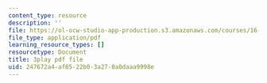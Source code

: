 ```yaml
---
content_type: resource
description: ''
file: https://ol-ocw-studio-app-production.s3.amazonaws.com/courses/16-687-private-pilot-ground-school-january-iap-2019/247672a4af8522b03a278a0daaa9998e_alLh1Jdqwvg.pdf
file_type: application/pdf
learning_resource_types: []
resourcetype: Document
title: 3play pdf file
uid: 247672a4-af85-22b0-3a27-8a0daaa9998e
---
```

